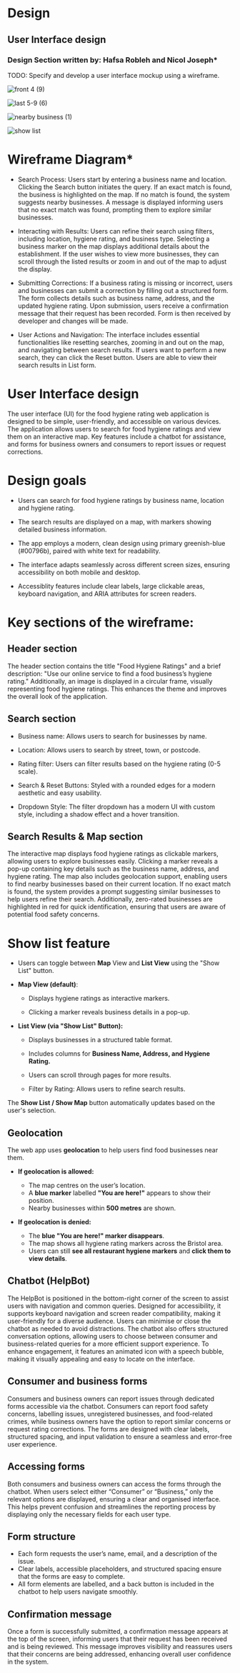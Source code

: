 # Design

## User Interface design
### Design Section written by: Hafsa Robleh and Nicol Joseph*
TODO: Specify and develop a user interface mockup using a wireframe.


![front 4  (9)](https://github.com/user-attachments/assets/fa611194-2337-4d8d-9d8e-a5b75f53dea4)


![last 5-9 (6)](https://github.com/user-attachments/assets/22e5ff64-8bcf-4f0f-8fdf-9e84cf4f0bcd)



![nearby business (1)](https://github.com/user-attachments/assets/66470052-27e1-48ec-acb8-ae07c2557ef3)



![show list ](https://github.com/user-attachments/assets/fc4ed92d-ba64-4978-a84d-8ad07d97831b)


# Wireframe Diagram*

- Search Process:
Users start by entering a business name and location. Clicking the Search button initiates the query. If an exact match is found, the business is highlighted on the map. If no match is found, the system suggests nearby businesses. A message is displayed informing users that no exact match was found, prompting them to explore similar businesses.

- Interacting with Results:
Users can refine their search using filters, including location, hygiene rating, and business type. Selecting a business marker on the map displays additional details about the establishment. If the user wishes to view more businesses, they can scroll through the listed results or zoom in and out of the map to adjust the display.

- Submitting Corrections:
If a business rating is missing or incorrect, users and businesses can submit a correction by filling out a structured form. The form collects details such as business name, address, and the updated hygiene rating. Upon submission, users receive a confirmation message that their request has been recorded. Form is then received by developer and changes will be made.

- User Actions and Navigation:
The interface includes essential functionalities like resetting searches, zooming in and out on the map, and navigating between search results. If users want to perform a new search, they can click the Reset button. Users are able to view their search results in List form.


# User Interface design 

The user interface (UI) for the food hygiene rating web application is designed to be simple, user-friendly, and accessible on various devices. The application allows users to search for food hygiene ratings and view them on an interactive map. Key features include a chatbot for assistance, and forms for business owners and consumers to report issues or request corrections.  

 

# Design goals 

- Users can search for food hygiene ratings by business name, location and hygiene rating. 

- The search results are displayed on a map, with markers showing detailed business information.   

 
- The app employs a modern, clean design using primary greenish-blue (#00796b), paired with white text for readability. 

 
- The interface adapts seamlessly across different screen sizes, ensuring accessibility on both mobile and desktop.
 
  
- Accessiblity features include clear labels, large clickable areas, keyboard navigation, and ARIA attributes for screen readers. 

 
# Key sections of the wireframe:  

## Header section 
The header section contains the title "Food Hygiene Ratings" and a brief description: "Use our online service to find a food business’s hygiene rating."
Additionally, an image is displayed in a circular frame, visually representing food hygiene ratings. This enhances the theme and improves the overall look of the application.
 

## Search section  

- Business name: Allows users to search for businesses by name. 

- Location: Allows users to search by street, town, or postcode. 

- Rating filter: Users can filter results based on the hygiene rating (0-5 scale).

- Search & Reset Buttons: Styled with a rounded edges for a modern aesthetic and easy 
  usability.  

- Dropdown Style: The filter dropdown has a modern UI with custom style, including a 
  shadow effect and a hover transition.



## Search Results & Map section 

The interactive map displays food hygiene ratings as clickable markers, allowing users to explore businesses easily. Clicking a marker reveals a pop-up containing key details such as the business name, address, and hygiene rating. The map also includes geolocation support, enabling users to find nearby businesses based on their current location. If no exact match is found, the system provides a prompt suggesting similar businesses to help users refine their search. Additionally, zero-rated businesses are highlighted in red for quick identification, ensuring that users are aware of potential food safety concerns.




# Show list feature 

- Users can toggle between **Map** View and **List View** using the "Show List" button.

- **Map View (default)**:

   - Displays hygiene ratings as interactive markers.

    - Clicking a marker reveals business details in a pop-up.

- **List View (via "Show List" Button):**

    - Displays businesses in a structured table format.

    - Includes columns for **Business Name, Address, and Hygiene Rating.**

    - Users can scroll through pages for more results.
      
    - Filter by Rating: Allows users to refine search results.

The **Show List / Show Map** button automatically updates based on the user's selection.





## Geolocation   
The web app uses **geolocation** to help users find food businesses near them.  

- **If geolocation is allowed:**  
  - The map centres on the user’s location.  
  - A **blue marker** labelled **"You are here!"** appears to show their position.  
  - Nearby businesses within **500 metres** are shown.  

- **If geolocation is denied:**   
  - The **blue "You are here!" marker disappears**.
  - The map shows all hygiene rating markers across the Bristol area.
  - Users can still **see all restaurant hygiene markers** and **click them to 
    view details**.
    

## Chatbot (HelpBot)  
The HelpBot is positioned in the bottom-right corner of the screen to assist users with navigation and common queries. Designed for accessibility, it supports keyboard navigation and screen reader compatibility, making it user-friendly for a diverse audience. Users can minimise or close the chatbot as needed to avoid distractions.
The chatbot also offers structured conversation options, allowing users to choose between consumer and business-related queries for a more efficient support experience. To enhance engagement, it features an animated icon with a speech bubble, making it visually appealing and easy to locate on the interface.

  
## Consumer and business forms  
Consumers and business owners can report issues through dedicated forms accessible via the chatbot. Consumers can report food safety concerns, labelling issues, unregistered businesses, and food-related crimes, while business owners have the option to report similar concerns or request rating corrections. The forms are designed with clear labels, structured spacing, and input validation to ensure a seamless and error-free user experience.



## Accessing forms 
Both consumers and business owners can access the forms through the chatbot. When users select either “Consumer” or “Business,” only the relevant options are displayed, ensuring a clear and organised interface. This helps prevent confusion and streamlines the reporting process by displaying only the necessary fields for each user type.


## Form structure  

- Each form requests the user’s name, email, and a description of the issue.
- Clear labels, accessible placeholders, and structured spacing ensure that the forms are easy to complete.
- All form elements are labelled, and a back button is included in the chatbot to help users navigate smoothly.

 

## Confirmation message  

Once a form is successfully submitted, a confirmation message appears at the top of the screen, informing users that their request has been received and is being reviewed. This message improves visibility and reassures users that their concerns are being addressed, enhancing overall user confidence in the system.




